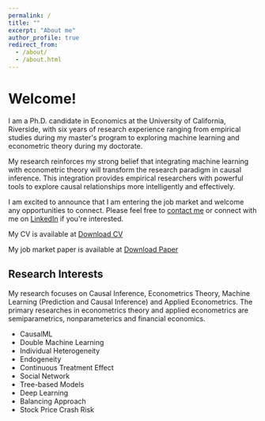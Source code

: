 ```yaml
---
permalink: /
title: ""
excerpt: "About me"
author_profile: true
redirect_from: 
  - /about/
  - /about.html
---
```


# Welcome!

I am a Ph.D. candidate in Economics at the University of California, Riverside, with six years of research experience ranging from empirical studies during my master's program to exploring machine learning and econometric theory during my doctorate. 

My research reinforces my strong belief that integrating machine learning with econometric theory will transform the research paradigm in causal inference. This integration provides empirical researchers with powerful tools to explore causal relationships more intelligently and effectively.

I am excited to announce that I am entering the job market and welcome any opportunities to connect. Please feel free to [contact me](mailto:yding067@ucr.edu) or connect with me on [LinkedIn](https://www.linkedin.com/in/yifei-ding-4929251b0) if you're interested.

My CV is available at <a href="/files/CV.pdf" download>Download CV</a>

My job market paper is available at [Download Paper](https://yifeiding-ucr.github.io/files/Deep_learning_for_individual_heterogeneity_with_generated_regressors_Job_Market_Update.pdf)

## Research Interests

My research focuses on Causal Inference, Econometrics Theory, Machine Learning (Prediction and Causal Inference) and Applied Econometrics. The primary researches in econometrics theory and applied econometrics are semiparametrics, nonparameterics and financial economics.
* CausalML
* Double Machine Learning
* Individual Heterogeneity
* Endogeneity
* Continuous Treatment Effect
* Social Network
* Tree-based Models
* Deep Learning
* Balancing Approach
* Stock Price Crash Risk







